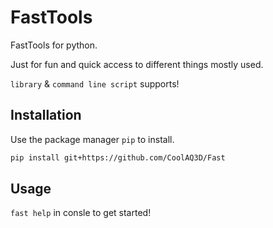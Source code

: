 # FastTools

FastTools for python. 

Just for fun and quick access to different things mostly used.

`library` & `command line script` supports!

## Installation

Use the package manager `pip` to install. 

```bash
pip install git+https://github.com/CoolAQ3D/Fast
```

## Usage
`fast help` in consle to get started!
